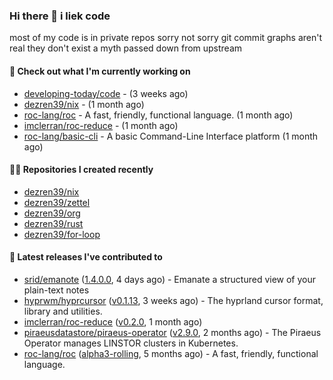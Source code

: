 ### Hi there 👋 i liek code
most of my code is in private repos sorry not sorry git commit graphs aren't real they don't exist a myth passed down from upstream

#### 👷 Check out what I'm currently working on

- [developing-today/code](https://github.com/developing-today/code) -  (3 weeks ago)
- [dezren39/nix](https://github.com/dezren39/nix) -  (1 month ago)
- [roc-lang/roc](https://github.com/roc-lang/roc) - A fast, friendly, functional language. (1 month ago)
- [imclerran/roc-reduce](https://github.com/imclerran/roc-reduce) -  (1 month ago)
- [roc-lang/basic-cli](https://github.com/roc-lang/basic-cli) - A basic Command-Line Interface platform (1 month ago)

#### 👨‍💻 Repositories I created recently

- [dezren39/nix](https://github.com/dezren39/nix)
- [dezren39/zettel](https://github.com/dezren39/zettel)
- [dezren39/org](https://github.com/dezren39/org)
- [dezren39/rust](https://github.com/dezren39/rust)
- [dezren39/for-loop](https://github.com/dezren39/for-loop)

#### 🚀 Latest releases I've contributed to

- [srid/emanote](https://github.com/srid/emanote) ([1.4.0.0](https://github.com/srid/emanote/releases/tag/1.4.0.0), 4 days ago) - Emanate a structured view of your plain-text notes
- [hyprwm/hyprcursor](https://github.com/hyprwm/hyprcursor) ([v0.1.13](https://github.com/hyprwm/hyprcursor/releases/tag/v0.1.13), 3 weeks ago) - The hyprland cursor format, library and utilities.
- [imclerran/roc-reduce](https://github.com/imclerran/roc-reduce) ([v0.2.0](https://github.com/imclerran/roc-reduce/releases/tag/v0.2.0), 1 month ago)
- [piraeusdatastore/piraeus-operator](https://github.com/piraeusdatastore/piraeus-operator) ([v2.9.0](https://github.com/piraeusdatastore/piraeus-operator/releases/tag/v2.9.0), 2 months ago) - The Piraeus Operator manages LINSTOR clusters in Kubernetes.
- [roc-lang/roc](https://github.com/roc-lang/roc) ([alpha3-rolling](https://github.com/roc-lang/roc/releases/tag/alpha3-rolling), 5 months ago) - A fast, friendly, functional language.
